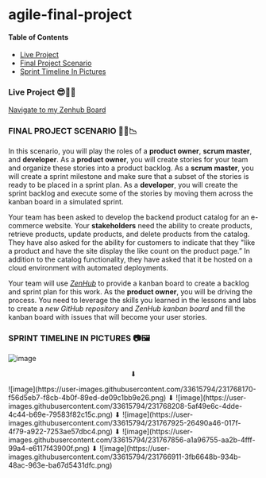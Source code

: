 # agile-final-project

#### Table of Contents
- [Live Project](#live-project)
- [Final Project Scenario](#final-project-scenario)
- [Sprint Timeline In Pictures](#sprint-timeline-pictures)

### Live Project 😎🎉🎉
[Navigate to my Zenhub Board](https://app.zenhub.com/workspaces/final-project-6437ead93d764e535349df47/board)


### FINAL PROJECT SCENARIO 👩‍💻📉

In this scenario, you will play the roles of a **product owner**, **scrum master**, and **developer**. As a **product owner**, you will create stories for your team and organize these stories into a product backlog. As a **scrum master**, you will create a sprint milestone and make sure that a subset of the stories is ready to be placed in a sprint plan. As a **developer**, you will create the sprint backlog and execute some of the stories by moving them across the kanban board in a simulated sprint. 

Your team has been asked to develop the backend product catalog for an e-commerce website. Your **stakeholders** need the ability to create products, retrieve products, update products, and delete products from the catalog. They have also asked for the ability for customers to indicate that they "like a product and have the site display the like count on the product page.” In addition to the catalog functionality, they have asked that it be hosted on a cloud environment with automated deployments. 

Your team will use [*ZenHub*](https://app.zenhub.com) to provide a kanban board to create a backlog and sprint plan for this work. As the **product owner**, you will be driving the process. You need to leverage the skills you learned in the lessons and labs to create a *new GitHub repository* and *ZenHub kanban board* and fill the kanban board with issues that will become your user stories. 


### SPRINT TIMELINE IN PICTURES 📷🖼

![image](https://user-images.githubusercontent.com/33615794/231768023-8b9f10a4-fa09-4a18-abd7-b113e30e1729.png)
<div align="center">
  <p>⬇</p>
</div>
![image](https://user-images.githubusercontent.com/33615794/231768170-f56d5eb7-f8cb-4b0f-89ed-de09c1bb9e26.png)
⬇
![image](https://user-images.githubusercontent.com/33615794/231768208-5af49e6c-4dde-4c44-b69e-79583f82c15c.png)
⬇
![image](https://user-images.githubusercontent.com/33615794/231767925-26490a46-017f-4f79-a922-7253ae57dbc4.png)
⬇
![image](https://user-images.githubusercontent.com/33615794/231767856-a1a96755-aa2b-4fff-99a4-e6117f43900f.png)
⬇
![image](https://user-images.githubusercontent.com/33615794/231766911-3fb6648b-934b-48ac-963e-ba67d5431dfc.png)

